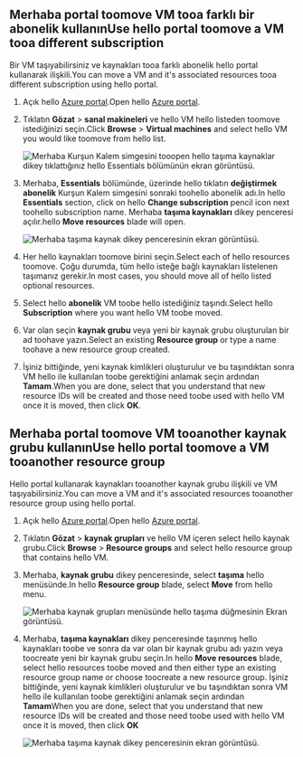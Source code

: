 

## <a name="use-hello-portal-toomove-a-vm-tooa-different-subscription"></a><span data-ttu-id="f774c-101">Merhaba portal toomove VM tooa farklı bir abonelik kullanın</span><span class="sxs-lookup"><span data-stu-id="f774c-101">Use hello portal toomove a VM tooa different subscription</span></span>
<span data-ttu-id="f774c-102">Bir VM taşıyabilirsiniz ve kaynakları tooa farklı abonelik hello portal kullanarak ilişkili.</span><span class="sxs-lookup"><span data-stu-id="f774c-102">You can move a VM and it's associated resources tooa different subscription using hello portal.</span></span>

1. <span data-ttu-id="f774c-103">Açık hello [Azure portal](https://portal.azure.com).</span><span class="sxs-lookup"><span data-stu-id="f774c-103">Open hello [Azure portal](https://portal.azure.com).</span></span>
2. <span data-ttu-id="f774c-104">Tıklatın **Gözat** > **sanal makineleri** ve hello VM hello listeden toomove istediğinizi seçin.</span><span class="sxs-lookup"><span data-stu-id="f774c-104">Click **Browse** > **Virtual machines** and select hello VM you would like toomove from hello list.</span></span>
   
    ![Merhaba Kurşun Kalem simgesini tooopen hello taşıma kaynaklar dikey tıklattığınız hello Essentials bölümünün ekran görüntüsü.](./media/virtual-machines-common-move-vm/move-button.png)
3. <span data-ttu-id="f774c-106">Merhaba, **Essentials** bölümünde, üzerinde hello tıklatın **değiştirmek abonelik** Kurşun Kalem simgesini sonraki toohello abonelik adı.</span><span class="sxs-lookup"><span data-stu-id="f774c-106">In hello **Essentials** section, click on hello **Change subscription** pencil icon next toohello subscription name.</span></span> <span data-ttu-id="f774c-107">Merhaba **taşıma kaynakları** dikey penceresi açılır.</span><span class="sxs-lookup"><span data-stu-id="f774c-107">hello **Move resources** blade will open.</span></span>
   
    ![Merhaba taşıma kaynak dikey penceresinin ekran görüntüsü.](./media/virtual-machines-common-move-vm/move.png)
4. <span data-ttu-id="f774c-109">Her hello kaynakları toomove birini seçin.</span><span class="sxs-lookup"><span data-stu-id="f774c-109">Select each of hello resources toomove.</span></span> <span data-ttu-id="f774c-110">Çoğu durumda, tüm hello isteğe bağlı kaynakları listelenen taşımanız gerekir.</span><span class="sxs-lookup"><span data-stu-id="f774c-110">In most cases, you should move all of hello listed optional resources.</span></span>
5. <span data-ttu-id="f774c-111">Select hello **abonelik** VM toobe hello istediğiniz taşındı.</span><span class="sxs-lookup"><span data-stu-id="f774c-111">Select hello **Subscription** where you want hello VM toobe moved.</span></span>
6. <span data-ttu-id="f774c-112">Var olan seçin **kaynak grubu** veya yeni bir kaynak grubu oluşturulan bir ad toohave yazın.</span><span class="sxs-lookup"><span data-stu-id="f774c-112">Select an existing **Resource group** or type a name toohave a new resource group created.</span></span>
7. <span data-ttu-id="f774c-113">İşiniz bittiğinde, yeni kaynak kimlikleri oluşturulur ve bu taşındıktan sonra VM hello ile kullanılan toobe gerektiğini anlamak seçin ardından **Tamam**.</span><span class="sxs-lookup"><span data-stu-id="f774c-113">When you are done, select that you understand that new resource IDs will be created and those need toobe used with hello VM once it is moved, then click **OK**.</span></span>

## <a name="use-hello-portal-toomove-a-vm-tooanother-resource-group"></a><span data-ttu-id="f774c-114">Merhaba portal toomove VM tooanother kaynak grubu kullanın</span><span class="sxs-lookup"><span data-stu-id="f774c-114">Use hello portal toomove a VM tooanother resource group</span></span>
<span data-ttu-id="f774c-115">Hello portal kullanarak kaynakları tooanother kaynak grubu ilişkili ve VM taşıyabilirsiniz.</span><span class="sxs-lookup"><span data-stu-id="f774c-115">You can move a VM and it's associated resources tooanother resource group using hello portal.</span></span>

1. <span data-ttu-id="f774c-116">Açık hello [Azure portal](https://portal.azure.com).</span><span class="sxs-lookup"><span data-stu-id="f774c-116">Open hello [Azure portal](https://portal.azure.com).</span></span>
2. <span data-ttu-id="f774c-117">Tıklatın **Gözat** > **kaynak grupları** ve hello VM içeren select hello kaynak grubu.</span><span class="sxs-lookup"><span data-stu-id="f774c-117">Click **Browse** > **Resource groups** and select hello resource group that contains hello VM.</span></span>
3. <span data-ttu-id="f774c-118">Merhaba, **kaynak grubu** dikey penceresinde, select **taşıma** hello menüsünde.</span><span class="sxs-lookup"><span data-stu-id="f774c-118">In hello **Resource group** blade, select **Move** from hello menu.</span></span>
   
    ![Merhaba kaynak grupları menüsünde hello taşıma düğmesinin Ekran görüntüsü.](./media/virtual-machines-common-move-vm/move-rg.png)
4. <span data-ttu-id="f774c-120">Merhaba, **taşıma kaynakları** dikey penceresinde taşınmış hello kaynakları toobe ve sonra da var olan bir kaynak grubu adı yazın veya toocreate yeni bir kaynak grubu seçin.</span><span class="sxs-lookup"><span data-stu-id="f774c-120">In hello **Move resources** blade, select hello resources toobe moved and then either type an existing resource group name or choose toocreate a new resource group.</span></span> <span data-ttu-id="f774c-121">İşiniz bittiğinde, yeni kaynak kimlikleri oluşturulur ve bu taşındıktan sonra VM hello ile kullanılan toobe gerektiğini anlamak seçin ardından **Tamam**</span><span class="sxs-lookup"><span data-stu-id="f774c-121">When you are done, select that you understand that new resource IDs will be created and those need toobe used with hello VM once it is moved, then click **OK**</span></span>
   
    ![Merhaba taşıma kaynak dikey penceresinin ekran görüntüsü.](./media/virtual-machines-common-move-vm/move-rg-list.png)

